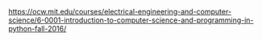 https://ocw.mit.edu/courses/electrical-engineering-and-computer-science/6-0001-introduction-to-computer-science-and-programming-in-python-fall-2016/

